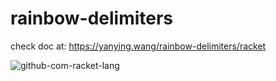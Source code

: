 rainbow-delimiters
==================

check doc at: https://yanying.wang/rainbow-delimiters/racket

![github-com-racket-lang](https://raw.githubusercontent.com/yanyingwang/rainbow-delimiters/master/racket/screenshot/github-com.gif)